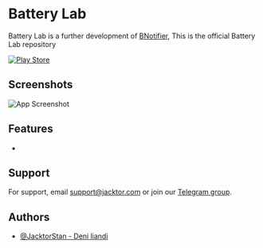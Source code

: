 # Battery Lab 
Battery Lab is a further development of [BNotifier](https://github.com/JacktorStan/BNotifier), This is the official Battery Lab repository


[![Play Store](https://img.shields.io/endpoint?color=green&logo=google-play&logoColor=green&url=https%3A%2F%2Fplay.cuzi.workers.dev%2Fplay%3Fi%3Dcom.jacktor.batterylab%26l%3DPlay%2520Store%26m%3D%24version%2520-%2520%2520%2524updated
)](https://play.google.com/store/apps/details?id=com.jacktor.batterlab)

## Screenshots

![App Screenshot](https://github.com/JacktorStan/batterylab-official/assets/132134148/ae834d8a-b05f-494c-8389-ea42c6b7d112)

## Features
-




## Support

For support, email support@jacktor.com or join our [Telegram group](https://t.me/JacktorSupport).

## Authors

- [@JacktorStan - Deni liandi](https://www.github.com/JacktorStan)
